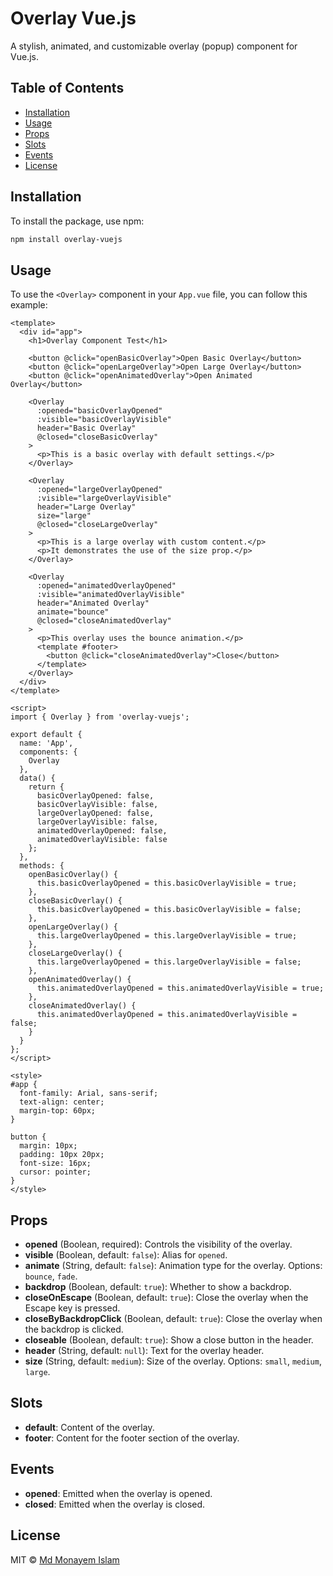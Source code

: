 # Overlay Vue.js

A stylish, animated, and customizable overlay (popup) component for Vue.js.

## Table of Contents

- [Installation](#installation)
- [Usage](#usage)
- [Props](#props)
- [Slots](#slots)
- [Events](#events)
- [License](#license)

## Installation

To install the package, use npm:

```bash
npm install overlay-vuejs
```

## Usage

To use the `<Overlay>` component in your `App.vue` file, you can follow this example:

```vue
<template>
  <div id="app">
    <h1>Overlay Component Test</h1>
    
    <button @click="openBasicOverlay">Open Basic Overlay</button>
    <button @click="openLargeOverlay">Open Large Overlay</button>
    <button @click="openAnimatedOverlay">Open Animated Overlay</button>
    
    <Overlay 
      :opened="basicOverlayOpened" 
      :visible="basicOverlayVisible" 
      header="Basic Overlay"
      @closed="closeBasicOverlay"
    >
      <p>This is a basic overlay with default settings.</p>
    </Overlay>
    
    <Overlay 
      :opened="largeOverlayOpened" 
      :visible="largeOverlayVisible" 
      header="Large Overlay"
      size="large"
      @closed="closeLargeOverlay"
    >
      <p>This is a large overlay with custom content.</p>
      <p>It demonstrates the use of the size prop.</p>
    </Overlay>
    
    <Overlay 
      :opened="animatedOverlayOpened" 
      :visible="animatedOverlayVisible" 
      header="Animated Overlay"
      animate="bounce"
      @closed="closeAnimatedOverlay"
    >
      <p>This overlay uses the bounce animation.</p>
      <template #footer>
        <button @click="closeAnimatedOverlay">Close</button>
      </template>
    </Overlay>
  </div>
</template>

<script>
import { Overlay } from 'overlay-vuejs';

export default {
  name: 'App',
  components: {
    Overlay
  },
  data() {
    return {
      basicOverlayOpened: false,
      basicOverlayVisible: false,
      largeOverlayOpened: false,
      largeOverlayVisible: false,
      animatedOverlayOpened: false,
      animatedOverlayVisible: false
    };
  },
  methods: {
    openBasicOverlay() {
      this.basicOverlayOpened = this.basicOverlayVisible = true;
    },
    closeBasicOverlay() {
      this.basicOverlayOpened = this.basicOverlayVisible = false;
    },
    openLargeOverlay() {
      this.largeOverlayOpened = this.largeOverlayVisible = true;
    },
    closeLargeOverlay() {
      this.largeOverlayOpened = this.largeOverlayVisible = false;
    },
    openAnimatedOverlay() {
      this.animatedOverlayOpened = this.animatedOverlayVisible = true;
    },
    closeAnimatedOverlay() {
      this.animatedOverlayOpened = this.animatedOverlayVisible = false;
    }
  }
};
</script>

<style>
#app {
  font-family: Arial, sans-serif;
  text-align: center;
  margin-top: 60px;
}

button {
  margin: 10px;
  padding: 10px 20px;
  font-size: 16px;
  cursor: pointer;
}
</style>
```

## Props

- **opened** (Boolean, required): Controls the visibility of the overlay.
- **visible** (Boolean, default: `false`): Alias for `opened`.
- **animate** (String, default: `false`): Animation type for the overlay. Options: `bounce`, `fade`.
- **backdrop** (Boolean, default: `true`): Whether to show a backdrop.
- **closeOnEscape** (Boolean, default: `true`): Close the overlay when the Escape key is pressed.
- **closeByBackdropClick** (Boolean, default: `true`): Close the overlay when the backdrop is clicked.
- **closeable** (Boolean, default: `true`): Show a close button in the header.
- **header** (String, default: `null`): Text for the overlay header.
- **size** (String, default: `medium`): Size of the overlay. Options: `small`, `medium`, `large`.

## Slots

- **default**: Content of the overlay.
- **footer**: Content for the footer section of the overlay.

## Events

- **opened**: Emitted when the overlay is opened.
- **closed**: Emitted when the overlay is closed.

## License

MIT © [Md Monayem Islam](mailto:contact@monayemislam.me)

